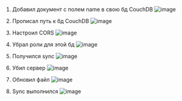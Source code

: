 1. Добавил документ с полем name в свою бд CouchDB
![image](https://github.com/turusov/db_hw1/assets/62646493/ab861dd0-59b6-4d7f-a906-e45ee2721801)

2. Прописал путь к бд CouchDB
![image](https://github.com/turusov/db_hw1/assets/62646493/a13ac6ac-708f-4b71-ab63-0174df3cca50)

3. Настроил CORS
![image](https://github.com/turusov/db_hw1/assets/62646493/88922bd8-5a1a-4bf3-bf2e-49d0c5929b3b)

4. Убрал роли для этой бд
![image](https://github.com/turusov/db_hw1/assets/62646493/35a09d3a-890e-4eba-847e-298dfe2a137f)

5. Получился sync
![image](https://github.com/turusov/db_hw1/assets/62646493/4c7833eb-23cc-4a88-99ef-ae13a6275c77)

6. Убил сервер
 ![image](https://github.com/turusov/db_hw1/assets/62646493/d372060c-36b7-48de-b37f-71f2040f6fa0)

7. Обновил файл
![image](https://github.com/turusov/db_hw1/assets/62646493/5ee04a90-1e1a-4075-afb5-d8a0c50651be)

8. Sync выполнился
![image](https://github.com/turusov/db_hw1/assets/62646493/67adde2d-2bc1-4c77-87f8-dde2f600d56a)
